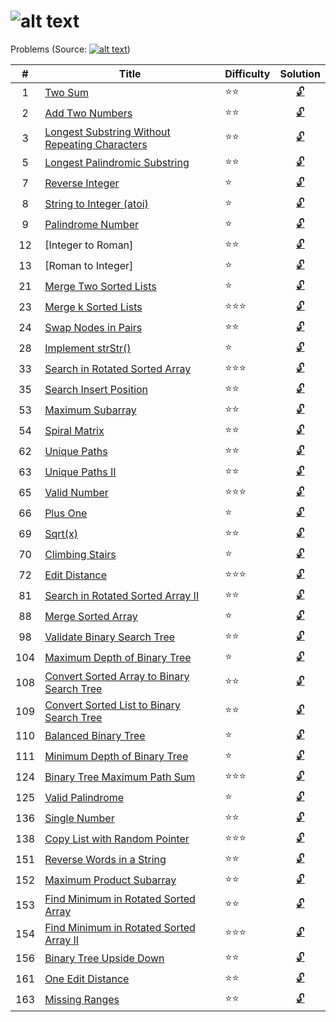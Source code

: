 ![alt text](https://raw.githubusercontent.com/lvncnt/Leetcode-OJ/master/Logo/logo.png "Logo")
========
Problems (Source: [![alt text](https://raw.githubusercontent.com/lvncnt/Leetcode-OJ/master/Logo/LeetCodeLogo.png "Leetcode")][0])

|#  | Title                                                 | Difficulty          | Solution 
|:--:|-------------                                         | -----               |:-----: 
|1  | [Two Sum][1]                                          | :star::star:        | [:unlock:][1a]
2   | [Add Two Numbers][2]                                  | :star::star:        | [:unlock:][2a] 
3   | [Longest Substring Without Repeating Characters][3]   | :star::star:        | [:unlock:][3a]  
5   | [Longest Palindromic Substring][5]                    | :star::star:        | [:unlock:][5a]  
7   | [Reverse Integer][7a]                                 | :star:              | [:unlock:][7a]
8   | [String to Integer (atoi)][8]                         | :star:              | [:unlock:][8a]
9   | [Palindrome Number][9]                                | :star:              | [:unlock:][9a]
12  | [Integer to Roman]                                    |  :star::star:       | [:unlock:][12a]
13  | [Roman to Integer]                                    | :star:              | [:unlock:][13a]
21  | [Merge Two Sorted Lists][21]                          | :star:              | [:unlock:][21a]
23  | [Merge k Sorted Lists][23]                            | :star::star::star:  | [:unlock:][23a]  
24  | [Swap Nodes in Pairs][24]                             |  :star::star:       | [:unlock:][24a]
28  | [Implement strStr()][28]                              | :star:              | [:unlock:][28a]
33  | [Search in Rotated Sorted Array][33]                  | :star::star::star:  | [:unlock:][33a]  
35  | [Search Insert Position][35]                          |  :star::star:       | [:unlock:][35a]
53  | [Maximum Subarray][53]                                |  :star::star:       | [:unlock:][53a]
54  | [Spiral Matrix][54]                                   |  :star::star:       | [:unlock:][54a]
62  | [Unique Paths][62]	                            |  :star::star:       | [:unlock:][62a]
63  | [Unique Paths II ][63]                                |  :star::star:       | [:unlock:][63a]
65  | [Valid Number][65] 	                            | :star::star::star:  | [:unlock:][65a] 
66  | [Plus One][66]                                        | :star:              | [:unlock:][66a]
69  | [Sqrt(x)][69]                                         |  :star::star:       | [:unlock:][69a]
70  | [Climbing Stairs][70]                                 | :star:              | [:unlock:][70a]
72  | [Edit Distance][72]                                   | :star::star::star:  | [:unlock:][72a] 
81  | [Search in Rotated Sorted Array II][81]               | :star::star:        | [:unlock:][81a]
88  | [Merge Sorted Array][88]                              | :star:              | [:unlock:][88a]
98  | [Validate Binary Search Tree][98]                     | :star::star:        | [:unlock:][98a]
104 | [Maximum Depth of Binary Tree][104]                   | :star:              | [:unlock:][104a]
108 | [Convert Sorted Array to Binary Search Tree][108]     | :star::star:        | [:unlock:][108a]
109 | [Convert Sorted List to Binary Search Tree][109]      | :star::star:        | [:unlock:][109a]
110 | [Balanced Binary Tree][110]			    | :star:              | [:unlock:][110a]
111 | [Minimum Depth of Binary Tree][111]                   | :star:              | [:unlock:][111a]
124 | [Binary Tree Maximum Path Sum][124]                   | :star::star::star:  | [:unlock:][124a]
125 | [Valid Palindrome][125]                               | :star:              | [:unlock:][125a]
136 | [Single Number][136]                                  | :star::star:        | [:unlock:][136a]
138 | [Copy List with Random Pointer][138]                  | :star::star::star:  | [:unlock:][138a] 
151 | [Reverse Words in a String][151]                      | :star::star:        | [:unlock:][151a]
152 | [Maximum Product Subarray][152]                       | :star::star:        | [:unlock:][152a]
153 | [Find Minimum in Rotated Sorted Array][153]           | :star::star:        | [:unlock:][153a]
154 | [Find Minimum in Rotated Sorted Array II][154]        | :star::star::star:  | [:unlock:][154a] 
156 | [Binary Tree Upside Down][156]                        | :star::star:        | [:unlock:][156a]
161 | [One Edit Distance][161]                              | :star::star:        | [:unlock:][161a]
163 | [Missing Ranges][163]                                 | :star::star:        | [:unlock:][163a]

[0]: http://leetcode.com/
[1]: https://oj.leetcode.com/problems/two-sum/
[1a]: https://raw.githubusercontent.com/lvncnt/Leetcode-OJ/master/Array/twoSum.py
[2]: https://oj.leetcode.com/problems/add-two-numbers/
[2a]: https://raw.githubusercontent.com/lvncnt/Leetcode-OJ/master/Linked-List/AddLinkedList.java
[3]: https://oj.leetcode.com/problems/longest-substring-without-repeating-characters/
[3a]: https://raw.githubusercontent.com/lvncnt/Leetcode-OJ/master/Array/LengthOfLongestSubstring.java
[5]: https://oj.leetcode.com/problems/longest-palindromic-substring/
[5a]: https://raw.githubusercontent.com/lvncnt/Leetcode-OJ/master/Array/LongestPalindrome.java
[7]: https://oj.leetcode.com/problems/reverse-integer/
[7a]: https://raw.githubusercontent.com/lvncnt/Leetcode-OJ/master/Math/ReverseInteger.java
[8]: https://oj.leetcode.com/problems/string-to-integer-atoi/
[8a]: https://raw.githubusercontent.com/lvncnt/Leetcode-OJ/master/Array/reverseWords.java
[9]: https://oj.leetcode.com/problems/palindrome-number/
[9a]: https://raw.githubusercontent.com/lvncnt/Leetcode-OJ/master/Math/PalindromeNumber.java
[12]: https://oj.leetcode.com/problems/integer-to-roman/
[12a]: https://raw.githubusercontent.com/lvncnt/Leetcode-OJ/master/Misc/RomanInteger/Solution.java
[13]: https://oj.leetcode.com/problems/roman-to-integer/
[13a]: https://raw.githubusercontent.com/lvncnt/Leetcode-OJ/master/Misc/RomanInteger/Solution.java
[21]: https://oj.leetcode.com/problems/merge-two-sorted-lists/
[21a]: https://raw.githubusercontent.com/lvncnt/Leetcode-OJ/master/Linked-List/MergeSortedList.java
[23]: https://oj.leetcode.com/problems/merge-k-sorted-lists/
[23a]: https://raw.githubusercontent.com/lvncnt/Leetcode-OJ/master/Linked-List/MergeKLists.java
[24]: https://oj.leetcode.com/problems/swap-nodes-in-pairs/
[24a]: https://raw.githubusercontent.com/lvncnt/Leetcode-OJ/master/Linked-List/SwapNodes.java
[28]: https://oj.leetcode.com/problems/implement-strstr/
[28a]: https://raw.githubusercontent.com/lvncnt/Leetcode-OJ/master/Array/strStr.java
[33]: https://oj.leetcode.com/problems/search-in-rotated-sorted-array/
[33a]: https://raw.githubusercontent.com/lvncnt/Leetcode-OJ/master/Binary-Search/Search-in-Rotated-Sorted-Array.py
[35]: https://oj.leetcode.com/problems/search-insert-position/
[35a]: https://raw.githubusercontent.com/lvncnt/Leetcode-OJ/master/Binary-Search/Search-Insert-Position.py
[53]: https://oj.leetcode.com/problems/maximum-subarray/
[53a]: https://raw.githubusercontent.com/lvncnt/Leetcode-OJ/master/Dynamic-Programming/Maximum-Sum-Subarray.py
[54]: https://oj.leetcode.com/problems/spiral-matrix/
[54a]: https://raw.githubusercontent.com/lvncnt/Leetcode-OJ/master/Misc/SpiralMatrix/Solution.java
[62]: https://oj.leetcode.com/problems/unique-paths/
[63]: https://oj.leetcode.com/problems/unique-paths/
[62a]: https://raw.githubusercontent.com/lvncnt/Leetcode-OJ/master/Dynamic-Programming/Unique-Paths.py
[63a]: https://raw.githubusercontent.com/lvncnt/Leetcode-OJ/master/Dynamic-Programming/Unique-Paths.py
[65]: https://oj.leetcode.com/problems/valid-number/
[65a]: https://raw.githubusercontent.com/lvncnt/Leetcode-OJ/master/Array/ValidNumber.java
[66]: https://oj.leetcode.com/problems/plus-one/
[66a]: https://raw.githubusercontent.com/lvncnt/Leetcode-OJ/master/Math/PlusOne.java
[69]: https://oj.leetcode.com/problems/sqrtx/
[69a]: https://raw.githubusercontent.com/lvncnt/Leetcode-OJ/master/Math/Sqrt.java
[70]: https://oj.leetcode.com/problems/climbing-stairs/
[70a]: https://raw.githubusercontent.com/lvncnt/Leetcode-OJ/master/Dynamic-Programming/Climb-Stairs.py
[72]: https://oj.leetcode.com/problems/edit-distance/
[72a]: https://raw.githubusercontent.com/lvncnt/Leetcode-OJ/master/Array/EditDistance.java
[81]: https://oj.leetcode.com/problems/search-in-rotated-sorted-array-ii/
[81a]: https://raw.githubusercontent.com/lvncnt/Leetcode-OJ/master/Binary-Search/Search-in-Rotated-Sorted-ArrayII.py
[88]: https://oj.leetcode.com/problems/merge-sorted-array/
[88a]: https://raw.githubusercontent.com/lvncnt/Leetcode-OJ/master/Linked-List/MergeSortedArray.java
[98]: https://oj.leetcode.com/problems/validate-binary-search-tree/
[98a]: https://raw.githubusercontent.com/lvncnt/Leetcode-OJ/master/Binary-Tree/BinarySearchTree.java
[110]: https://oj.leetcode.com/problems/balanced-binary-tree/
[110a]: https://raw.githubusercontent.com/lvncnt/Leetcode-OJ/master/Binary-Tree/BalancedBinaryTree.java
[104]: https://oj.leetcode.com/problems/maximum-depth-of-binary-tree/
[104a]: https://raw.githubusercontent.com/lvncnt/Leetcode-OJ/master/Binary-Tree/DepthBinaryTree.java
[108]: https://oj.leetcode.com/problems/convert-sorted-array-to-binary-search-tree/
[108a]: https://raw.githubusercontent.com/lvncnt/Leetcode-OJ/master/Binary-Tree/SortedArrayToBST.java
[109]: https://oj.leetcode.com/problems/convert-sorted-list-to-binary-search-tree/
[109a]: https://raw.githubusercontent.com/lvncnt/Leetcode-OJ/master/Binary-Tree/SortedListToBST.java
[111]: https://oj.leetcode.com/problems/minimum-depth-of-binary-tree/
[111a]: https://raw.githubusercontent.com/lvncnt/Leetcode-OJ/master/Binary-Tree/DepthBinaryTree.java
[124]: https://oj.leetcode.com/problems/binary-tree-maximum-path-sum/
[124a]: https://raw.githubusercontent.com/lvncnt/Leetcode-OJ/master/Binary-Tree/MaxPathSum/Solution.java
[125]: https://oj.leetcode.com/problems/valid-palindrome/
[125a]: https://raw.githubusercontent.com/lvncnt/Leetcode-OJ/master/Array/validPalindrome.py
[136]: https://oj.leetcode.com/problems/single-number/
[136a]: https://raw.githubusercontent.com/lvncnt/Leetcode-OJ/master/Single-Number/SingleNumber/Solution.java
[138]: https://oj.leetcode.com/problems/copy-list-with-random-pointer/
[138a]: https://raw.githubusercontent.com/lvncnt/Leetcode-OJ/master/Linked-List/CopyRandomList.java
[151]: https://oj.leetcode.com/problems/reverse-words-in-a-string/
[151a]: https://raw.githubusercontent.com/lvncnt/Leetcode-OJ/master/Array/reverseWords.java
[152]: https://oj.leetcode.com/problems/maximum-product-subarray/
[152a]: https://raw.githubusercontent.com/lvncnt/Leetcode-OJ/master/Dynamic-Programming/Maximum-Product-Subarray.py
[153]: https://oj.leetcode.com/problems/find-minimum-in-rotated-sorted-array/
[153a]: https://raw.githubusercontent.com/lvncnt/Leetcode-OJ/master/Binary-Search/Find-Minimum-in-Sorted-Rotated-Array.py
[154]: https://oj.leetcode.com/problems/find-minimum-in-rotated-sorted-array-ii/
[154a]: https://raw.githubusercontent.com/lvncnt/Leetcode-OJ/master/Binary-Search/Find-Minimum-in-Sorted-Rotated-ArrayII.py
[156]: https://oj.leetcode.com/problems/binary-tree-upside-down/
[156a]: https://raw.githubusercontent.com/lvncnt/Leetcode-OJ/master/Binary-Tree/UpsideDownBinaryTree/Solution.java
[161]: https://oj.leetcode.com/problems/one-edit-distance/
[161a]: https://raw.githubusercontent.com/lvncnt/Leetcode-OJ/master/Array/OneEditDistance.java
[163]: https://oj.leetcode.com/problems/missing-ranges/
[163a]: https://raw.githubusercontent.com/lvncnt/Leetcode-OJ/master/Array/MissingRanges.java


